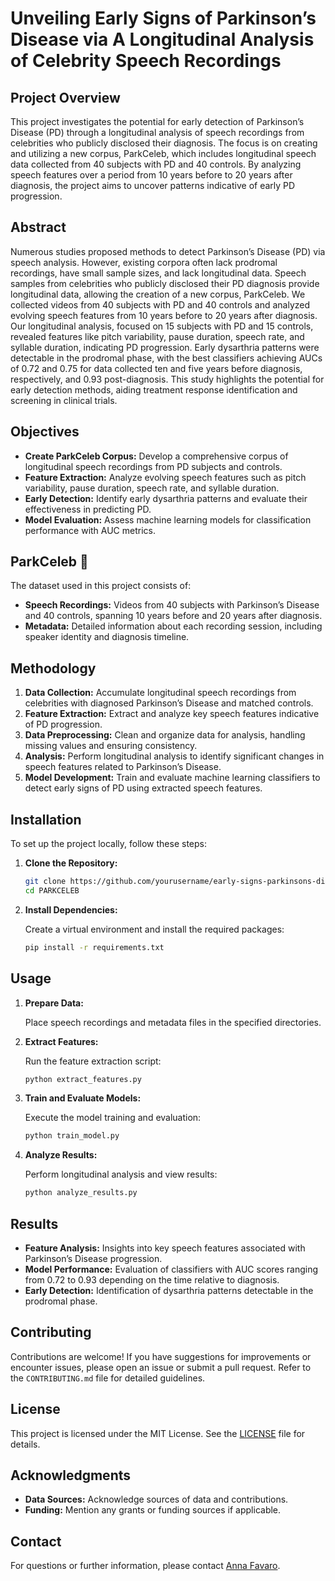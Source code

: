 # Unveiling Early Signs of Parkinson’s Disease via A Longitudinal Analysis of Celebrity Speech Recordings 

## Project Overview

This project investigates the potential for early detection of Parkinson’s Disease (PD) through a longitudinal analysis of speech recordings from celebrities who publicly disclosed their diagnosis. The focus is on creating and utilizing a new corpus, ParkCeleb, which includes longitudinal speech data collected from 40 subjects with PD and 40 controls. By analyzing speech features over a period from 10 years before to 20 years after diagnosis, the project aims to uncover patterns indicative of early PD progression.

## Abstract

Numerous studies proposed methods to detect Parkinson’s Disease (PD) via speech analysis. However, existing corpora often lack prodromal recordings, have small sample sizes, and lack longitudinal data. Speech samples from celebrities who publicly disclosed their PD diagnosis provide longitudinal data, allowing the creation of a new corpus, ParkCeleb. We collected videos from 40 subjects with PD and 40 controls and analyzed evolving speech features from 10 years before to 20 years after diagnosis. Our longitudinal analysis, focused on 15 subjects with PD and 15 controls, revealed features like pitch variability, pause duration, speech rate, and syllable duration, indicating PD progression. Early dysarthria patterns were detectable in the prodromal phase, with the best classifiers achieving AUCs of 0.72 and 0.75 for data collected ten and five years before diagnosis, respectively, and 0.93 post-diagnosis. This study highlights the potential for early detection methods, aiding treatment response identification and screening in clinical trials.

## Objectives

- **Create ParkCeleb Corpus:** Develop a comprehensive corpus of longitudinal speech recordings from PD subjects and controls.
- **Feature Extraction:** Analyze evolving speech features such as pitch variability, pause duration, speech rate, and syllable duration.
- **Early Detection:** Identify early dysarthria patterns and evaluate their effectiveness in predicting PD.
- **Model Evaluation:** Assess machine learning models for classification performance with AUC metrics.

## ParkCeleb :dizzy:

The dataset used in this project consists of:

- **Speech Recordings:** Videos from 40 subjects with Parkinson’s Disease and 40 controls, spanning 10 years before and 20 years after diagnosis.
- **Metadata:** Detailed information about each recording session, including speaker identity and diagnosis timeline.

## Methodology

1. **Data Collection:** Accumulate longitudinal speech recordings from celebrities with diagnosed Parkinson’s Disease and matched controls.
2. **Feature Extraction:** Extract and analyze key speech features indicative of PD progression.
3. **Data Preprocessing:** Clean and organize data for analysis, handling missing values and ensuring consistency.
4. **Analysis:** Perform longitudinal analysis to identify significant changes in speech features related to Parkinson’s Disease.
5. **Model Development:** Train and evaluate machine learning classifiers to detect early signs of PD using extracted speech features.

## Installation

To set up the project locally, follow these steps:

1. **Clone the Repository:**

   ```bash
   git clone https://github.com/yourusername/early-signs-parkinsons-disease.git](https://github.com/Annafavaro/PARKCELEB.git
   cd PARKCELEB
   ```

2. **Install Dependencies:**

   Create a virtual environment and install the required packages:

   ```bash
   pip install -r requirements.txt
   ```

## Usage

1. **Prepare Data:**

   Place speech recordings and metadata files in the specified directories.

2. **Extract Features:**

   Run the feature extraction script:

   ```bash
   python extract_features.py
   ```

3. **Train and Evaluate Models:**

   Execute the model training and evaluation:

   ```bash
   python train_model.py
   ```

4. **Analyze Results:**

   Perform longitudinal analysis and view results:

   ```bash
   python analyze_results.py
   ```

## Results

- **Feature Analysis:** Insights into key speech features associated with Parkinson’s Disease progression.
- **Model Performance:** Evaluation of classifiers with AUC scores ranging from 0.72 to 0.93 depending on the time relative to diagnosis.
- **Early Detection:** Identification of dysarthria patterns detectable in the prodromal phase.

## Contributing

Contributions are welcome! If you have suggestions for improvements or encounter issues, please open an issue or submit a pull request. Refer to the `CONTRIBUTING.md` file for detailed guidelines.

## License

This project is licensed under the MIT License. See the [LICENSE](LICENSE) file for details.

## Acknowledgments

- **Data Sources:** Acknowledge sources of data and contributions.
- **Funding:** Mention any grants or funding sources if applicable.

## Contact

For questions or further information, please contact [Anna Favaro](mailto:afavaro1@jhu.edu).
